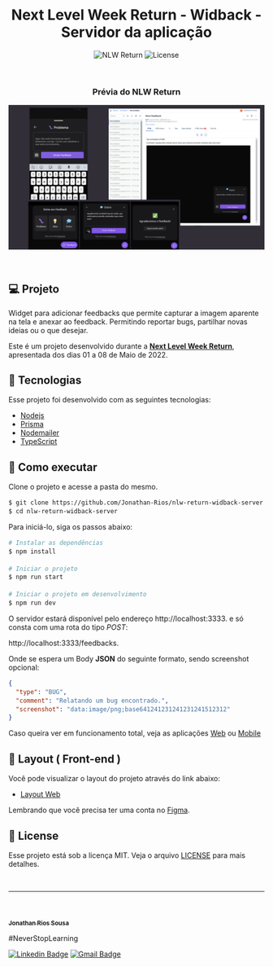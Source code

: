 <h1 align="center">Next Level Week Return - Widback - Servidor da aplicação</h1>

<p align="center">
 <img src="https://img.shields.io/static/v1?label=NLW&message=Return&color=E51C44&labelColor=0A1033" alt="NLW Return" />
  <img alt="License" src="https://img.shields.io/static/v1?label=license&message=MIT&color=E51C44&labelColor=0A1033">
</p>


<br>

<h3 align="center">Prévia do NLW Return</h3>

![cover](.github/widget-nlwreturn.png?style=flat)

<br>

## 💻 Projeto
Widget para adicionar feedbacks que permite capturar a imagem aparente na tela e anexar ao feedback. Permitindo reportar bugs, partilhar novas ideias ou o que desejar. 

Este é um projeto desenvolvido durante a **[Next Level Week Return](https://nextlevelweek.com/)**, apresentada dos dias 01 a 08 de Maio de 2022.

## 🧪 Tecnologias

Esse projeto foi desenvolvido com as seguintes tecnologias:

- [Nodejs](https://nodejs.org/en/)
- [Prisma](https://www.prisma.io/)
- [Nodemailer](https://nodemailer.com/about/)
- [TypeScript](https://www.typescriptlang.org/)

## 🚀 Como executar

Clone o projeto e acesse a pasta do mesmo.

```bash
$ git clone https://github.com/Jonathan-Rios/nlw-return-widback-server.git
$ cd nlw-return-widback-server
```

Para iniciá-lo, siga os passos abaixo:
```bash
# Instalar as dependências
$ npm install

# Iniciar o projeto
$ npm run start

# Iniciar o projeto em desenvolvimento
$ npm run dev
```
O servidor estará disponível pelo endereço http://localhost:3333. e só consta com uma rota do tipo <i>POST</i>:

http://localhost:3333/feedbacks.

Onde se espera um Body <strong>JSON</strong> do seguinte formato, sendo screenshot opcional:

```json
{
  "type": "BUG",
  "comment": "Relatando um bug encontrado.",
  "screenshot": "data:image/png;base641241231241231241512312"
}
```

Caso queira ver em funcionamento total, veja as aplicações [Web](https://github.com/Jonathan-Rios/nlw-return-widback-web.git) ou [Mobile](https://github.com/Jonathan-Rios/nlw-return-widback-mobile.git)

## 🔖 Layout ( Front-end )

Você pode visualizar o layout do projeto através do link abaixo:

- [Layout Web](https://www.figma.com/community/file/1102912516166573468) 

Lembrando que você precisa ter uma conta no [Figma](http://figma.com/).

## 📝 License

Esse projeto está sob a licença MIT. Veja o arquivo [LICENSE](./LICENSE.md) para mais detalhes.

<br />

---
<br />

<a href="https://github.com/Jonathan-Rios">
 <img src="https://github.com/Jonathan-Rios.png" width="100px;" alt="" />
 <br />
 <sub><b>Jonathan Rios Sousa</b></sub></a>

#NeverStopLearning

[![Linkedin Badge](https://img.shields.io/badge/-Jonathan-blue?style=flat-square&logo=Linkedin&logoColor=white&link=https://www.linkedin.com/in/jonathan-rios-sousa-19b3431b6/)](https://www.linkedin.com/in/tgmarinho/) 
[![Gmail Badge](https://img.shields.io/badge/-jonathan.riosousa@gmail.com-c14438?style=flat-square&logo=Gmail&logoColor=white&link=mailto:jonathan.riosousa@gmail.com)](mailto:jonathan.riosousa@gmail.com)